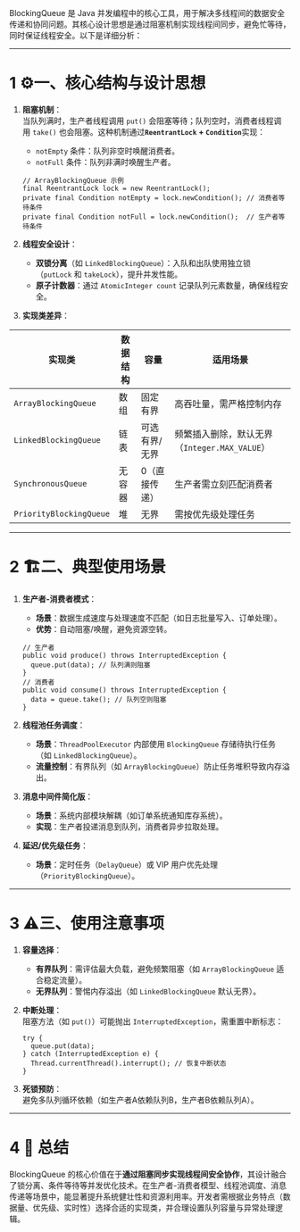 BlockingQueue 是 Java 并发编程中的核心工具，用于解决多线程间的数据安全传递和协同问题。其核心设计思想是通过阻塞机制实现线程间同步，避免忙等待，同时保证线程安全。以下是详细分析：

---

# 1 ⚙️ ​**一、核心结构与设计思想**​

1. ​**阻塞机制**​：  
    当队列满时，生产者线程调用 `put()` 会阻塞等待；队列空时，消费者线程调用 `take()` 也会阻塞。这种机制通过 ​**`ReentrantLock` + `Condition`**​ 实现：
    
    - `notEmpty` 条件：队列非空时唤醒消费者。
    - `notFull` 条件：队列非满时唤醒生产者。
    
    ```
    // ArrayBlockingQueue 示例
    final ReentrantLock lock = new ReentrantLock();
    private final Condition notEmpty = lock.newCondition(); // 消费者等待条件
    private final Condition notFull = lock.newCondition();  // 生产者等待条件
    ```
    
2. ​**线程安全设计**​：
    
    - ​**双锁分离**​（如 `LinkedBlockingQueue`）：入队和出队使用独立锁（`putLock` 和 `takeLock`），提升并发性能。
    - ​**原子计数器**​：通过 `AtomicInteger count` 记录队列元素数量，确保线程安全。
3. ​**实现类差异**​：

| **实现类**​                | ​**数据结构**​ | ​**容量**​ | ​**适用场景**​                       |
| ----------------------- | ---------- | -------- | -------------------------------- |
| `ArrayBlockingQueue`    | 数组         | 固定有界     | 高吞吐量，需严格控制内存                     |
| `LinkedBlockingQueue`   | 链表         | 可选有界/无界  | 频繁插入删除，默认无界（`Integer.MAX_VALUE`） |
| `SynchronousQueue`      | 无容器        | 0（直接传递）  | 生产者需立刻匹配消费者                      |
| `PriorityBlockingQueue` | 堆          | 无界       | 需按优先级处理任务                        |

---

# 2 🏗️ ​**二、典型使用场景**​

1. ​**生产者-消费者模式**​：
    
    - ​**场景**​：数据生成速度与处理速度不匹配（如日志批量写入、订单处理）。
    - ​**优势**​：自动阻塞/唤醒，避免资源空转。
    
    ```
    // 生产者
    public void produce() throws InterruptedException {
      queue.put(data); // 队列满则阻塞
    }
    // 消费者
    public void consume() throws InterruptedException {
      data = queue.take(); // 队列空则阻塞
    }
    ```
    
2. ​**线程池任务调度**​：
    
    - ​**场景**​：`ThreadPoolExecutor` 内部使用 `BlockingQueue` 存储待执行任务（如 `LinkedBlockingQueue`）。
    - ​**流量控制**​：有界队列（如 `ArrayBlockingQueue`）防止任务堆积导致内存溢出。
3. ​**消息中间件简化版**​：
    
    - ​**场景**​：系统内部模块解耦（如订单系统通知库存系统）。
    - ​**实现**​：生产者投递消息到队列，消费者异步拉取处理。
4. ​**延迟/优先级任务**​：
    
    - ​**场景**​：定时任务（`DelayQueue`）或 VIP 用户优先处理（`PriorityBlockingQueue`）。

---

# 3 ⚠️ ​**三、使用注意事项**​

1. ​**容量选择**​：
    
    - ​**有界队列**​：需评估最大负载，避免频繁阻塞（如 `ArrayBlockingQueue` 适合稳定流量）。
    - ​**无界队列**​：警惕内存溢出（如 `LinkedBlockingQueue` 默认无界）。
2. ​**中断处理**​：  
    阻塞方法（如 `put()`）可能抛出 `InterruptedException`，需重置中断标志：
    
    ```
    try {
      queue.put(data);
    } catch (InterruptedException e) {
      Thread.currentThread().interrupt(); // 恢复中断状态
    }
    ```
    
3. ​**死锁预防**​：  
    避免多队列循环依赖（如生产者A依赖队列B，生产者B依赖队列A）。
    

---

# 4 💎 ​**总结**​

BlockingQueue 的核心价值在于 ​**通过阻塞同步实现线程间安全协作**，其设计融合了锁分离、条件等待等并发优化技术。在生产者-消费者模型、线程池调度、消息传递等场景中，能显著提升系统健壮性和资源利用率。开发者需根据业务特点（数据量、优先级、实时性）选择合适的实现类，并合理设置队列容量与异常处理逻辑。